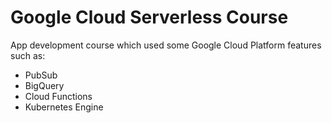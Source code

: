 # Google Cloud Serverless Course

App development course which used some Google Cloud Platform features such as:
- PubSub
- BigQuery
- Cloud Functions
- Kubernetes Engine
